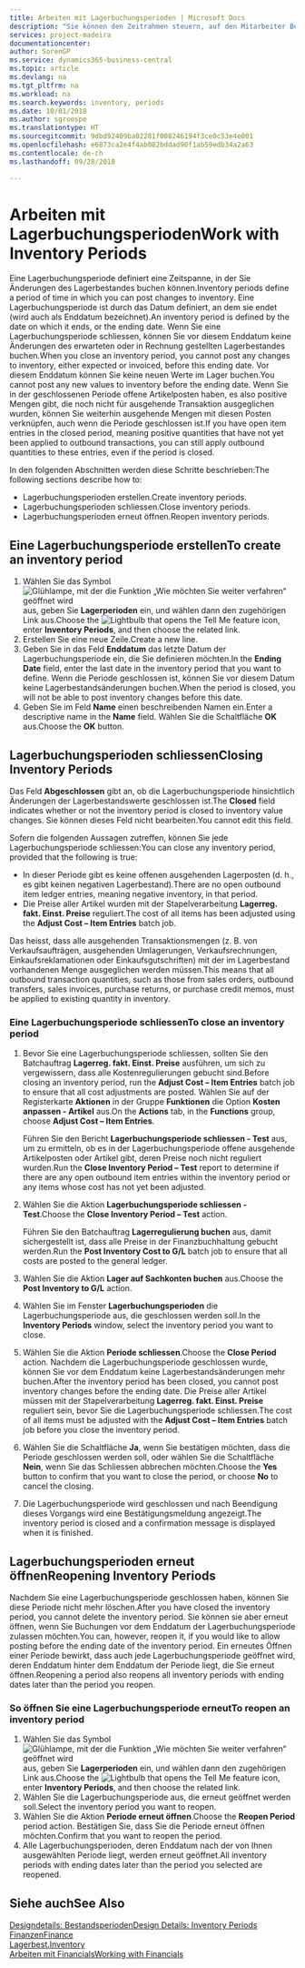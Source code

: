 ```yaml
---
title: Arbeiten mit Lagerbuchungsperioden | Microsoft Docs
description: "Sie können den Zeitrahmen steuern, auf den Mitarbeiter Beitragsänderungen des Lagerbestandes buchen können, indem Sie Lagerbuchungsperioden definieren."
services: project-madeira
documentationcenter: 
author: SorenGP
ms.service: dynamics365-business-central
ms.topic: article
ms.devlang: na
ms.tgt_pltfrm: na
ms.workload: na
ms.search.keywords: inventory, periods
ms.date: 10/01/2018
ms.author: sgroespe
ms.translationtype: HT
ms.sourcegitcommit: 9dbd92409ba02281f008246194f3ce0c53e4e001
ms.openlocfilehash: e6873ca2e4f4ab082bddad90f1ab59edb34a2a63
ms.contentlocale: de-ch
ms.lasthandoff: 09/28/2018

---
```

# <a name="work-with-inventory-periods"></a><span data-ttu-id="a97c1-103">Arbeiten mit Lagerbuchungsperioden</span><span class="sxs-lookup"><span data-stu-id="a97c1-103">Work with Inventory Periods</span></span>
<span data-ttu-id="a97c1-104">Eine Lagerbuchungsperiode definiert eine Zeitspanne, in der Sie Änderungen des Lagerbestandes buchen können.</span><span class="sxs-lookup"><span data-stu-id="a97c1-104">Inventory periods define a period of time in which you can post changes to inventory.</span></span> <span data-ttu-id="a97c1-105">Eine Lagerbuchungsperiode ist durch das Datum definiert, an dem sie endet (wird auch als Enddatum bezeichnet).</span><span class="sxs-lookup"><span data-stu-id="a97c1-105">An inventory period is defined by the date on which it ends, or the ending date.</span></span> <span data-ttu-id="a97c1-106">Wenn Sie eine Lagerbuchungsperiode schliessen, können Sie vor diesem Enddatum keine Änderungen des erwarteten oder in Rechnung gestellten Lagerbestandes buchen.</span><span class="sxs-lookup"><span data-stu-id="a97c1-106">When you close an inventory period, you cannot post any changes to inventory, either expected or invoiced, before this ending date.</span></span> <span data-ttu-id="a97c1-107">Vor diesem Enddatum können Sie keine neuen Werte im Lager buchen.</span><span class="sxs-lookup"><span data-stu-id="a97c1-107">You cannot post any new values to inventory before the ending date.</span></span> <span data-ttu-id="a97c1-108">Wenn Sie in der geschlossenen Periode offene Artikelposten haben, es also positive Mengen gibt, die noch nicht für ausgehende Transaktion ausgeglichen wurden, können Sie weiterhin ausgehende Mengen mit diesen Posten verknüpfen, auch wenn die Periode geschlossen ist.</span><span class="sxs-lookup"><span data-stu-id="a97c1-108">If you have open item entries in the closed period, meaning positive quantities that have not yet been applied to outbound transactions, you can still apply outbound quantities to these entries, even if the period is closed.</span></span>  

<span data-ttu-id="a97c1-109">In den folgenden Abschnitten werden diese Schritte beschrieben:</span><span class="sxs-lookup"><span data-stu-id="a97c1-109">The following sections describe how to:</span></span>  

* <span data-ttu-id="a97c1-110">Lagerbuchungsperioden erstellen.</span><span class="sxs-lookup"><span data-stu-id="a97c1-110">Create inventory periods.</span></span>  
* <span data-ttu-id="a97c1-111">Lagerbuchungsperioden schliessen.</span><span class="sxs-lookup"><span data-stu-id="a97c1-111">Close inventory periods.</span></span>  
* <span data-ttu-id="a97c1-112">Lagerbuchungsperioden erneut öffnen.</span><span class="sxs-lookup"><span data-stu-id="a97c1-112">Reopen inventory periods.</span></span>  

## <a name="to-create-an-inventory-period"></a><span data-ttu-id="a97c1-113">Eine Lagerbuchungsperiode erstellen</span><span class="sxs-lookup"><span data-stu-id="a97c1-113">To create an inventory period</span></span>  
1. <span data-ttu-id="a97c1-114">Wählen Sie das Symbol ![Glühlampe, mit der die Funktion „Wie möchten Sie weiter verfahren“ geöffnet wird](media/ui-search/search_small.png "Wie möchten Sie weiter verfahren?") aus, geben Sie **Lagerperioden** ein, und wählen dann den zugehörigen Link aus.</span><span class="sxs-lookup"><span data-stu-id="a97c1-114">Choose the ![Lightbulb that opens the Tell Me feature](media/ui-search/search_small.png "Tell me what you want to do") icon, enter **Inventory Periods**, and then choose the related link.</span></span>  
2. <span data-ttu-id="a97c1-115">Erstellen Sie eine neue Zeile.</span><span class="sxs-lookup"><span data-stu-id="a97c1-115">Create a new line.</span></span>  
3. <span data-ttu-id="a97c1-116">Geben Sie in das Feld **Enddatum** das letzte Datum der Lagerbuchungsperiode ein, die Sie definieren möchten.</span><span class="sxs-lookup"><span data-stu-id="a97c1-116">In the **Ending Date** field, enter the last date in the inventory period that you want to define.</span></span> <span data-ttu-id="a97c1-117">Wenn die Periode geschlossen ist, können Sie vor diesem Datum keine Lagerbestandsänderungen buchen.</span><span class="sxs-lookup"><span data-stu-id="a97c1-117">When the period is closed, you will not be able to post inventory changes before this date.</span></span>  
4. <span data-ttu-id="a97c1-118">Geben Sie im Feld **Name** einen beschreibenden Namen ein.</span><span class="sxs-lookup"><span data-stu-id="a97c1-118">Enter a descriptive name in the **Name** field.</span></span> <span data-ttu-id="a97c1-119">Wählen Sie die Schaltfläche **OK** aus.</span><span class="sxs-lookup"><span data-stu-id="a97c1-119">Choose the **OK** button.</span></span>  

## <a name="closing-inventory-periods"></a><span data-ttu-id="a97c1-120">Lagerbuchungsperioden schliessen</span><span class="sxs-lookup"><span data-stu-id="a97c1-120">Closing Inventory Periods</span></span>  
<span data-ttu-id="a97c1-121">Das Feld **Abgeschlossen** gibt an, ob die Lagerbuchungsperiode hinsichtlich Änderungen der Lagerbestandswerte geschlossen ist.</span><span class="sxs-lookup"><span data-stu-id="a97c1-121">The **Closed** field indicates whether or not the inventory period is closed to inventory value changes.</span></span> <span data-ttu-id="a97c1-122">Sie können dieses Feld nicht bearbeiten.</span><span class="sxs-lookup"><span data-stu-id="a97c1-122">You cannot edit this field.</span></span>  

<span data-ttu-id="a97c1-123">Sofern die folgenden Aussagen zutreffen, können Sie jede Lagerbuchungsperiode schliessen:</span><span class="sxs-lookup"><span data-stu-id="a97c1-123">You can close any inventory period, provided that the following is true:</span></span>  

* <span data-ttu-id="a97c1-124">In dieser Periode gibt es keine offenen ausgehenden Lagerposten (d. h., es gibt keinen negativen Lagerbestand).</span><span class="sxs-lookup"><span data-stu-id="a97c1-124">There are no open outbound item ledger entries, meaning negative inventory, in that period.</span></span>  
* <span data-ttu-id="a97c1-125">Die Preise aller Artikel wurden mit der Stapelverarbeitung **Lagerreg. fakt. Einst. Preise** reguliert.</span><span class="sxs-lookup"><span data-stu-id="a97c1-125">The cost of all items has been adjusted using the **Adjust Cost – Item Entries** batch job.</span></span>  

<span data-ttu-id="a97c1-126">Das heisst, dass alle ausgehenden Transaktionsmengen (z. B. von Verkaufsaufträgen, ausgehenden Umlagerungen, Verkaufsrechnungen, Einkaufsreklamationen oder Einkaufsgutschriften) mit der im Lagerbestand vorhandenen Menge ausgeglichen werden müssen.</span><span class="sxs-lookup"><span data-stu-id="a97c1-126">This means that all outbound transaction quantities, such as those from sales orders, outbound transfers, sales invoices, purchase returns, or purchase credit memos, must be applied to existing quantity in inventory.</span></span>  

### <a name="to-close-an-inventory-period"></a><span data-ttu-id="a97c1-127">Eine Lagerbuchungsperiode schliessen</span><span class="sxs-lookup"><span data-stu-id="a97c1-127">To close an inventory period</span></span>  
1. <span data-ttu-id="a97c1-128">Bevor Sie eine Lagerbuchungsperiode schliessen, sollten Sie den Batchauftrag **Lagerreg. fakt. Einst. Preise** ausführen, um sich zu vergewissern, dass alle Kostenregulierungen gebucht sind.</span><span class="sxs-lookup"><span data-stu-id="a97c1-128">Before closing an inventory period, run the **Adjust Cost – Item Entries** batch job to ensure that all cost adjustments are posted.</span></span> <span data-ttu-id="a97c1-129">Wählen Sie auf der Registerkarte **Aktionen** in der Gruppe **Funktionen** die Option **Kosten anpassen - Artikel** aus.</span><span class="sxs-lookup"><span data-stu-id="a97c1-129">On the **Actions** tab, in the **Functions** group, choose **Adjust Cost – Item Entries**.</span></span>  

     <span data-ttu-id="a97c1-130">Führen Sie den Bericht **Lagerbuchungsperiode schliessen - Test** aus, um zu ermitteln, ob es in der Lagerbuchungsperiode offene ausgehende Artikelposten oder Artikel gibt, deren Preise noch nicht reguliert wurden.</span><span class="sxs-lookup"><span data-stu-id="a97c1-130">Run the **Close Inventory Period – Test** report to determine if there are any open outbound item entries within the inventory period or any items whose cost has not yet been adjusted.</span></span>  
2. <span data-ttu-id="a97c1-131">Wählen Sie die Aktion **Lagerbuchungsperiode schliessen - Test**.</span><span class="sxs-lookup"><span data-stu-id="a97c1-131">Choose the **Close Inventory Period – Test** action.</span></span>  

     <span data-ttu-id="a97c1-132">Führen Sie den Batchauftrag **Lagerregulierung buchen** aus, damit sichergestellt ist, dass alle Preise in der Finanzbuchhaltung gebucht werden.</span><span class="sxs-lookup"><span data-stu-id="a97c1-132">Run the **Post Inventory Cost to G/L** batch job to ensure that all costs are posted to the general ledger.</span></span>  
3. <span data-ttu-id="a97c1-133">Wählen Sie die Aktion **Lager auf Sachkonten buchen** aus.</span><span class="sxs-lookup"><span data-stu-id="a97c1-133">Choose the **Post Inventory to G/L** action.</span></span>  
4. <span data-ttu-id="a97c1-134">Wählen Sie im Fenster  **Lagerbuchungsperioden** die Lagerbuchungsperiode aus, die geschlossen werden soll.</span><span class="sxs-lookup"><span data-stu-id="a97c1-134">In the **Inventory Periods** window, select the inventory period you want to close.</span></span>  
5. <span data-ttu-id="a97c1-135">Wählen Sie die Aktion **Periode schliessen**.</span><span class="sxs-lookup"><span data-stu-id="a97c1-135">Choose the **Close Period** action.</span></span> <span data-ttu-id="a97c1-136">Nachdem die Lagerbuchungsperiode geschlossen wurde, können Sie vor dem Enddatum keine Lagerbestandsänderungen mehr buchen.</span><span class="sxs-lookup"><span data-stu-id="a97c1-136">After the inventory period has been closed, you cannot post inventory changes before the ending date.</span></span> <span data-ttu-id="a97c1-137">Die Preise aller Artikel müssen mit der Stapelverarbeitung **Lagerreg. fakt. Einst. Preise** reguliert sein, bevor Sie die Lagerbuchungsperiode schliessen.</span><span class="sxs-lookup"><span data-stu-id="a97c1-137">The cost of all items must be adjusted with the **Adjust Cost – Item Entries** batch job before you close the inventory period.</span></span>  
6. <span data-ttu-id="a97c1-138">Wählen Sie die Schaltfläche **Ja**, wenn Sie bestätigen möchten, dass die Periode geschlossen werden soll, oder wählen Sie die Schaltfläche **Nein**, wenn Sie das Schliessen abbrechen möchten.</span><span class="sxs-lookup"><span data-stu-id="a97c1-138">Choose the **Yes** button to confirm that you want to close the period, or choose **No** to cancel the closing.</span></span>  
7. <span data-ttu-id="a97c1-139">Die Lagerbuchungsperiode wird geschlossen und nach Beendigung dieses Vorgangs wird eine Bestätigungsmeldung angezeigt.</span><span class="sxs-lookup"><span data-stu-id="a97c1-139">The inventory period is closed and a confirmation message is displayed when it is finished.</span></span>  

## <a name="reopening-inventory-periods"></a><span data-ttu-id="a97c1-140">Lagerbuchungsperioden erneut öffnen</span><span class="sxs-lookup"><span data-stu-id="a97c1-140">Reopening Inventory Periods</span></span>  
<span data-ttu-id="a97c1-141">Nachdem Sie eine Lagerbuchungsperiode geschlossen haben, können Sie diese Periode nicht mehr löschen.</span><span class="sxs-lookup"><span data-stu-id="a97c1-141">After you have closed the inventory period, you cannot delete the inventory period.</span></span> <span data-ttu-id="a97c1-142">Sie können sie aber erneut öffnen, wenn Sie Buchungen vor dem Enddatum der Lagerbuchungsperiode zulassen möchten.</span><span class="sxs-lookup"><span data-stu-id="a97c1-142">You can, however, reopen it, if you would like to allow posting before the ending date of the inventory period.</span></span> <span data-ttu-id="a97c1-143">Ein erneutes Öffnen einer Periode bewirkt, dass auch jede Lagerbuchungsperiode geöffnet wird, deren Enddatum hinter dem Enddatum der Periode liegt, die Sie erneut öffnen.</span><span class="sxs-lookup"><span data-stu-id="a97c1-143">Reopening a period also reopens all inventory periods with ending dates later than the period you reopen.</span></span>  

### <a name="to-reopen-an-inventory-period"></a><span data-ttu-id="a97c1-144">So öffnen Sie eine Lagerbuchungsperiode erneut</span><span class="sxs-lookup"><span data-stu-id="a97c1-144">To reopen an inventory period</span></span>  
1. <span data-ttu-id="a97c1-145">Wählen Sie das Symbol ![Glühlampe, mit der die Funktion „Wie möchten Sie weiter verfahren“ geöffnet wird](media/ui-search/search_small.png "Wie möchten Sie weiter verfahren?") aus, geben Sie **Lagerperioden** ein, und wählen dann den zugehörigen Link aus.</span><span class="sxs-lookup"><span data-stu-id="a97c1-145">Choose the ![Lightbulb that opens the Tell Me feature](media/ui-search/search_small.png "Tell me what you want to do") icon, enter **Inventory Periods**, and then choose the related link.</span></span>  
2. <span data-ttu-id="a97c1-146">Wählen Sie die Lagerbuchungsperiode aus, die erneut geöffnet werden soll.</span><span class="sxs-lookup"><span data-stu-id="a97c1-146">Select the inventory period you want to reopen.</span></span>  
3. <span data-ttu-id="a97c1-147">Wählen Sie die Aktion **Periode erneut öffnen**.</span><span class="sxs-lookup"><span data-stu-id="a97c1-147">Choose the **Reopen Period** period action.</span></span> <span data-ttu-id="a97c1-148">Bestätigen Sie, dass Sie die Periode erneut öffnen möchten.</span><span class="sxs-lookup"><span data-stu-id="a97c1-148">Confirm that you want to reopen the period.</span></span>  
4. <span data-ttu-id="a97c1-149">Alle Lagerbuchungsperioden, deren Enddatum nach der von Ihnen ausgewählten Periode liegt, werden erneut geöffnet.</span><span class="sxs-lookup"><span data-stu-id="a97c1-149">All inventory periods with ending dates later than the period you selected are reopened.</span></span>  

## <a name="see-also"></a><span data-ttu-id="a97c1-150">Siehe auch</span><span class="sxs-lookup"><span data-stu-id="a97c1-150">See Also</span></span>  
[<span data-ttu-id="a97c1-151">Designdetails: Bestandsperioden</span><span class="sxs-lookup"><span data-stu-id="a97c1-151">Design Details: Inventory Periods</span></span>](design-details-inventory-periods.md)  
[<span data-ttu-id="a97c1-152">Finanzen</span><span class="sxs-lookup"><span data-stu-id="a97c1-152">Finance</span></span>](finance.md)  
[<span data-ttu-id="a97c1-153">Lagerbest.</span><span class="sxs-lookup"><span data-stu-id="a97c1-153">Inventory</span></span>](inventory-manage-inventory.md)  
[<span data-ttu-id="a97c1-154">Arbeiten mit Financials</span><span class="sxs-lookup"><span data-stu-id="a97c1-154">Working with Financials</span></span>](ui-work-product.md)


